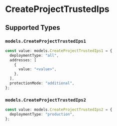 # CreateProjectTrustedIps


## Supported Types

### `models.CreateProjectTrustedIps1`

```typescript
const value: models.CreateProjectTrustedIps1 = {
  deploymentType: "all",
  addresses: [
    {
      value: "<value>",
    },
  ],
  protectionMode: "additional",
};
```

### `models.CreateProjectTrustedIps2`

```typescript
const value: models.CreateProjectTrustedIps2 = {
  deploymentType: "production",
};
```

